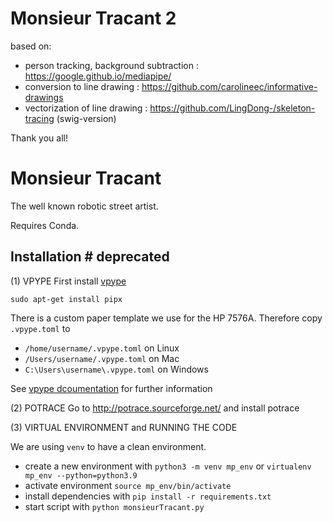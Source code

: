 # Monsieur Tracant 2

based on:
* person tracking, background subtraction : https://google.github.io/mediapipe/
* conversion to line drawing : https://github.com/carolineec/informative-drawings
* vectorization of line drawing : https://github.com/LingDong-/skeleton-tracing (swig-version)

Thank you all!


# Monsieur Tracant

The well known robotic street artist.

Requires Conda.

## Installation # deprecated

(1) VPYPE
First install [vpype](https://vpype.readthedocs.io/en/latest/install.html)
```
sudo apt-get install pipx
```

There is a custom paper template we use for the HP 7576A. Therefore copy `.vpype.toml` to

* `/home/username/.vpype.toml` on Linux
* `/Users/username/.vpype.toml` on Mac
* `C:\Users\username\.vpype.toml` on Windows

See [vpype dcoumentation](https://vpype.readthedocs.io/en/latest/cookbook.html?highlight=page%20size#faq-custom-config-file) for further information


(2) POTRACE
Go to http://potrace.sourceforge.net/ and install potrace 

(3) VIRTUAL ENVIRONMENT and RUNNING THE CODE

We are using `venv` to have a clean environment.

* create a new environment with `python3 -m venv mp_env` or `virtualenv mp_env --python=python3.9`
* activate environment `source mp_env/bin/activate`
* install dependencies with `pip install -r requirements.txt`
* start script with `python monsieurTracant.py`